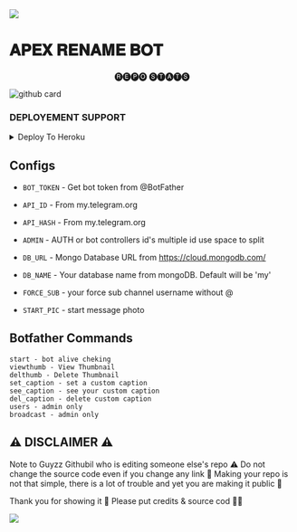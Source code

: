 <img src="https://user-images.githubusercontent.com/73097560/115834477-dbab4500-a447-11eb-908a-139a6edaec5c.gif">

#  𝐀𝐏𝐄𝐗 𝐑𝐄𝐍𝐀𝐌𝐄 𝐁𝐎𝐓 


<p align="center"> 🅡🅔🅟🅞 🅢🅣🅐🅣🅢 </p>


![github card](https://github-readme-stats.vercel.app/api/pin/?username=ApexroomTG&repo=Apex-Rename&theme=dark)





### DEPLOYEMENT SUPPORT


<details><summary>Deploy To Heroku</summary>
<p>
<br>
<a href="https://heroku.com/deploy?template=https://github.com/ApexroomTG/Apex-Rename">
  <img src="https://www.herokucdn.com/deploy/button.svg" alt="Deploy">
</a>
</p>
</details>



## Configs 

* `BOT_TOKEN`  - Get bot token from @BotFather

* `API_ID` - From my.telegram.org 

* `API_HASH` - From my.telegram.org 

* `ADMIN` - AUTH or bot controllers id's multiple id use space to split 

* `DB_URL`  - Mongo Database URL from https://cloud.mongodb.com/

* `DB_NAME`  - Your database name from mongoDB. Default will be 'my'

* `FORCE_SUB` - your force sub channel username without @ 

* `START_PIC` - start message photo

## Botfather Commands
```
start - bot alive cheking
viewthumb - View Thumbnail
delthumb - Delete Thumbnail
set_caption - set a custom caption
see_caption - see your custom caption
del_caption - delete custom caption
users - admin only
broadcast - admin only
```

## ⚠️ DISCLAIMER ⚠️


Note to Guyzz Githubil who is editing someone else's repo ⚠️ 
Do not change the source code even if you change any link 🙏 Making your repo is not that simple, there is a lot of trouble and yet you are making it public 🥺 

Thank you for showing it 🙏 Please put credits & source cod 🙏🥺


<img src="https://user-images.githubusercontent.com/73097560/115834477-dbab4500-a447-11eb-908a-139a6edaec5c.gif">
